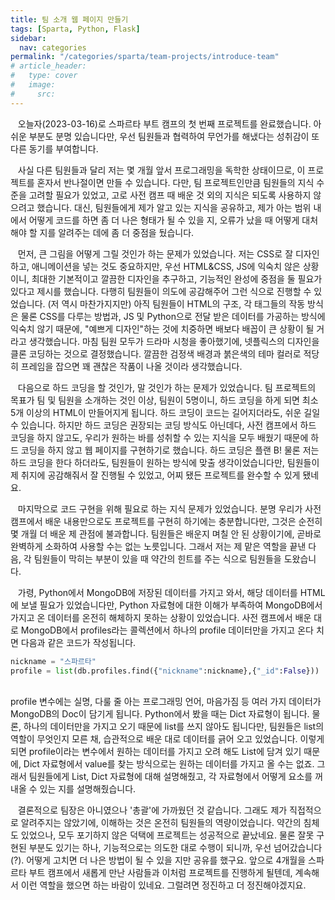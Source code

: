 ```yaml
---
title: 팀 소개 웹 페이지 만들기
tags: [Sparta, Python, Flask]
sidebar:
  nav: categories
permalink: "/categories/sparta/team-projects/introduce-team"
# article_header:
#   type: cover
#   image:
#     src:
---
```


<!--more-->

&nbsp;&nbsp; 오늘자(2023-03-16)로 스파르타 부트 캠프의 첫 번째 프로젝트를 완료했습니다. 아쉬운 부분도 분명 있습니다만, 우선 팀원들과 협력하여 무언가를 해냈다는 성취감이 또 다른 동기를 부여합니다.

&nbsp;&nbsp; 사실 다른 팀원들과 달리 저는 몇 개월 앞서 프로그래밍을 독학한 상태이므로, 이 프로젝트를 혼자서 반나절이면 만들 수 있습니다. 다만, 팀 프로젝트인만큼 팀원들의 지식 수준을 고려할 필요가 있었고, 고로 사전 캠프 때 배운 것 외의 지식은 되도록 사용하지 않으려고 했습니다. 대신, 팀원들에게 제가 알고 있는 지식을 공유하고, 제가 아는 범위 내에서 어떻게 코드를 하면 좀 더 나은 형태가 될 수 있을 지, 오류가 났을 때 어떻게 대처해야 할 지를 알려주는 데에 좀 더 중점을 뒀습니다.

&nbsp;&nbsp; 먼저, 큰 그림을 어떻게 그릴 것인가 하는 문제가 있었습니다. 저는 CSS로 잘 디자인하고, 애니메이션을 넣는 것도 중요하지만, 우선 HTML&CSS, JS에 익숙치 않은 상황이니, 최대한 기본적이고 깔끔한 디자인을 추구하고, 기능적인 완성에 중점을 둘 필요가 있다고 제시를 했습니다. 다행히 팀원들이 의도에 공감해주어 그런 식으로 진행할 수 있었습니다. (저 역시 마찬가지지만) 아직 팀원들이 HTML의 구조, 각 태그들의 작동 방식은 물론 CSS를 다루는 방법과, JS 및 Python으로 전달 받은 데이터를 가공하는 방식에 익숙치 않기 때문에, "예쁘게 디자인"하는 것에 치중하면 배보다 배꼽이 큰 상황이 될 거라고 생각했습니다. 마침 팀원 모두가 드라마 시청을 좋아했기에, 넷플릭스의 디자인을 클론 코딩하는 것으로 결정했습니다. 깔끔한 검정색 배경과 붉은색의 테마 컬러로 적당히 프레임을 잡으면 꽤 괜찮은 작품이 나올 것이라 생각했습니다.

&nbsp;&nbsp; 다음으로 하드 코딩을 할 것인가, 말 것인가 하는 문제가 있었습니다. 팀 프로젝트의 목표가 팀 및 팀원을 소개하는 것인 이상, 팀원이 5명이니, 하드 코딩을 하게 되면 최소 5개 이상의 HTML이 만들어지게 됩니다. 하드 코딩이 코드는 길어지더라도, 쉬운 길일 수 있습니다. 하지만 하드 코딩은 권장되는 코딩 방식도 아닌데다, 사전 캠프에서 하드 코딩을 하지 않고도, 우리가 원하는 바를 성취할 수 있는 지식을 모두 배웠기 때문에 하드 코딩을 하지 않고 웹 페이지를 구현하기로 했습니다. 하드 코딩은 플랜 B! 물론 저는 하드 코딩을 한다 하더라도, 팀원들이 원하는 방식에 맞출 생각이었습니다만, 팀원들이 제 취지에 공감해줘서 잘 진행될 수 있었고, 어찌 됐든 프로젝트를 완수할 수 있게 됐네요.

&nbsp;&nbsp; 마지막으로 코드 구현을 위해 필요로 하는 지식 문제가 있었습니다. 분명 우리가 사전 캠프에서 배운 내용만으로도 프로젝트를 구현히 하기에는 충분합니다만, 그것은 순전히 몇 개월 더 배운 제 관점에 불과합니다. 팀원들은 배운지 며칠 안 된 상황이기에, 곧바로 완벽하게 소화하여 사용할 수는 없는 노릇입니다. 그래서 저는 제 맡은 역할을 끝낸 다음, 각 팀원들이 막히는 부분이 있을 때 약간의 힌트를 주는 식으로 팀원들을 도왔습니다.

&nbsp;&nbsp; 가령, Python에서 MongoDB에 저장된 데이터를 가지고 와서, 해당 데이터를 HTML에 보낼 필요가 있었습니다만, Python 자료형에 대한 이해가 부족하여 MongoDB에서 가지고 온 데이터를 온전히 해체하지 못하는 상황이 있었습니다. 사전 캠프에서 배운 대로 MongoDB에서 profiles라는 콜렉션에서 하나의 profile 데이터만을 가지고 온다 치면 다음과 같은 코드가 작성됩니다.
<br/>

```python
nickname = "스파르타"
profile = list(db.profiles.find({"nickname":nickname},{"_id":False}))
```

<br/>
profile 변수에는 실명, 다룰 줄 아는 프로그래밍 언어, 마음가짐 등 여러 가지 데이터가 MongoDB의 Doc이 담기게 됩니다. Python에서 봤을 때는 Dict 자료형이 됩니다. 물론, 하나의 데이터만을 가지고 오기 때문에 list를 쓰지 않아도 됩니다만, 팀원들은 list의 역할이 무엇인지 모른 채, 습관적으로 배운 대로 데이터를 긁어 오고 있었습니다. 이렇게 되면 profile이라는 변수에서 원하는 데이터를 가지고 오려 해도 List에 담겨 있기 때문에, Dict 자료형에서 value를 찾는 방식으로는 원하는 데이터를 가지고 올 수는 없죠. 그래서 팀원들에게 List, Dict 자료형에 대해 설명해줬고, 각 자료형에서 어떻게 요소를 꺼내올 수 있는 지를 설명해줬습니다.

&nbsp;&nbsp; 결론적으로 팀장은 아니였으나 '총괄'에 가까웠던 것 같습니다. 그래도 제가 직접적으로 알려주지는 않았기에, 이해하는 것은 온전히 팀원들의 역량이었습니다. 약간의 침체도 있었으나, 모두 포기하지 않은 덕택에 프로젝트는 성공적으로 끝났네요. 물론 잘못 구현된 부분도 있기는 하나, 기능적으로는 의도한 대로 수행이 되니까, 우선 넘어갔습니다(?). 어떻게 고치면 더 나은 방법이 될 수 있을 지만 공유를 했구요. 앞으로 4개월을 스파르타 부트 캠프에서 새롭게 만난 사람들과 이처럼 프로젝트를 진행하게 될텐데, 계속해서 이런 역할을 했으면 하는 바람이 있네요. 그럴려면 정진하고 더 정진해야겠지요.
